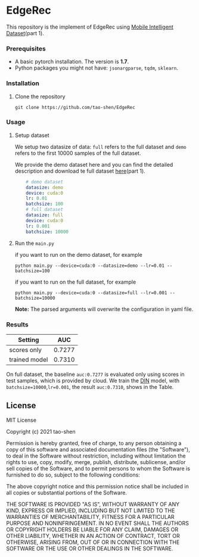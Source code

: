 # EdgeRec
This repository is the implement of EdgeRec using [Mobile Intelligent Dataset](https://tianchi.aliyun.com/dataset/dataDetail?dataId=109858)(part 1).

### Prerequisites
  - A basic pytorch installation. The version is **1.7**.
  - Python packages you might not have: `jsonargparse`, `tqdm`, `sklearn`.

### Installation
1. Clone the repository
    ```Shell
    git clone https://github.com/tao-shen/EdgeRec
    ```
### Usage
1. Setup dataset

    We setup two datasize of data:  `full` refers to the full dataset and `demo` refers to the first 10000 samples of the full dataset. 
    
    We provide the demo dataset here and you can find the detailed description and download te full dataset [here](https://tianchi.aliyun.com/dataset/dataDetail?dataId=109858)(part 1).
    ```Yaml
        # demo dataset
        datasize: demo
        device: cuda:0
        lr: 0.01
        batchsize: 100
        # full dataset
        datasize: full
        device: cuda:0
        lr: 0.001
        batchsize: 10000
    ```
2. Run the `main.py`

    if you want to run on the demo dataset, for example
    ```Shell
    python main.py --device=cuda:0 --datasize=demo --lr=0.01 --batchsize=100
    ```
    if you want to run on the full dataset, for example
    ```Shell
    python main.py --device=cuda:0 --datasize=full --lr=0.001 --batchsize=10000
    ```
    **Note:** The parsed arguments will overwrite the configuration in yaml file.

### Results

|  Setting | AUC |
| ------------- | ------------- |
| scores only | 0.7277 |
| trained model | 0.7310 |

On full dataset, the baseline `auc:0.7277` is evaluated only using scores in test samples, which is provided by cloud. We train the [DIN](https://arxiv.org/abs/1706.06978) model, with `batchsize=10000`,`lr=0.001`, the result `auc:0.7310`, shows in the Table.


## License
 

   
MIT License

Copyright (c) 2021 tao-shen

Permission is hereby granted, free of charge, to any person obtaining a copy
of this software and associated documentation files (the "Software"), to deal
in the Software without restriction, including without limitation the rights
to use, copy, modify, merge, publish, distribute, sublicense, and/or sell
copies of the Software, and to permit persons to whom the Software is
furnished to do so, subject to the following conditions:

The above copyright notice and this permission notice shall be included in all
copies or substantial portions of the Software.

THE SOFTWARE IS PROVIDED "AS IS", WITHOUT WARRANTY OF ANY KIND, EXPRESS OR
IMPLIED, INCLUDING BUT NOT LIMITED TO THE WARRANTIES OF MERCHANTABILITY,
FITNESS FOR A PARTICULAR PURPOSE AND NONINFRINGEMENT. IN NO EVENT SHALL THE
AUTHORS OR COPYRIGHT HOLDERS BE LIABLE FOR ANY CLAIM, DAMAGES OR OTHER
LIABILITY, WHETHER IN AN ACTION OF CONTRACT, TORT OR OTHERWISE, ARISING FROM,
OUT OF OR IN CONNECTION WITH THE SOFTWARE OR THE USE OR OTHER DEALINGS IN THE
SOFTWARE.